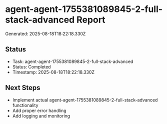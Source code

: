 # agent-agent-1755381089845-2-full-stack-advanced Report

Generated: 2025-08-18T18:22:18.330Z

## Status
- Task: agent-agent-1755381089845-2-full-stack-advanced
- Status: Completed
- Timestamp: 2025-08-18T18:22:18.330Z

## Next Steps
- Implement actual agent-agent-1755381089845-2-full-stack-advanced functionality
- Add proper error handling
- Add logging and monitoring
